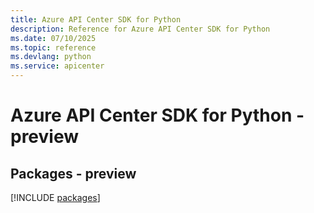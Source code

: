 ```yaml
---
title: Azure API Center SDK for Python
description: Reference for Azure API Center SDK for Python
ms.date: 07/10/2025
ms.topic: reference
ms.devlang: python
ms.service: apicenter
---
```

# Azure API Center SDK for Python - preview
## Packages - preview
[!INCLUDE [packages](api-center-index.md)]